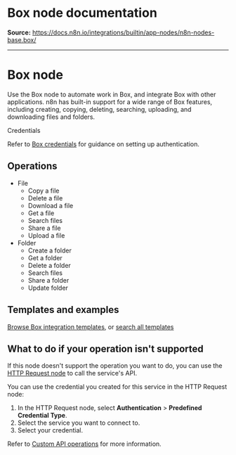 # Box node documentation

**Source:** https://docs.n8n.io/integrations/builtin/app-nodes/n8n-nodes-base.box/

---

# Box node

Use the Box node to automate work in Box, and integrate Box with other applications. n8n has built-in support for a wide range of Box features, including creating, copying, deleting, searching, uploading, and downloading files and folders.

Credentials

Refer to [Box credentials](../../credentials/box/) for guidance on setting up authentication.

## Operations

- File
  - Copy a file
  - Delete a file
  - Download a file
  - Get a file
  - Search files
  - Share a file
  - Upload a file
- Folder
  - Create a folder
  - Get a folder
  - Delete a folder
  - Search files
  - Share a folder
  - Update folder

## Templates and examples

[Browse Box integration templates](https://n8n.io/integrations/box/), or [search all templates](https://n8n.io/workflows/)

## What to do if your operation isn't supported

If this node doesn't support the operation you want to do, you can use the [HTTP Request node](../../core-nodes/n8n-nodes-base.httprequest/) to call the service's API.

You can use the credential you created for this service in the HTTP Request node:

1. In the HTTP Request node, select **Authentication** > **Predefined Credential Type**.
2. Select the service you want to connect to.
3. Select your credential.

Refer to [Custom API operations](../../../custom-operations/) for more information.
